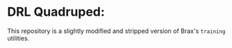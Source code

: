 # DRL Quadruped:
This repository is a slightly modified and stripped version of Brax's `training` utilities.
